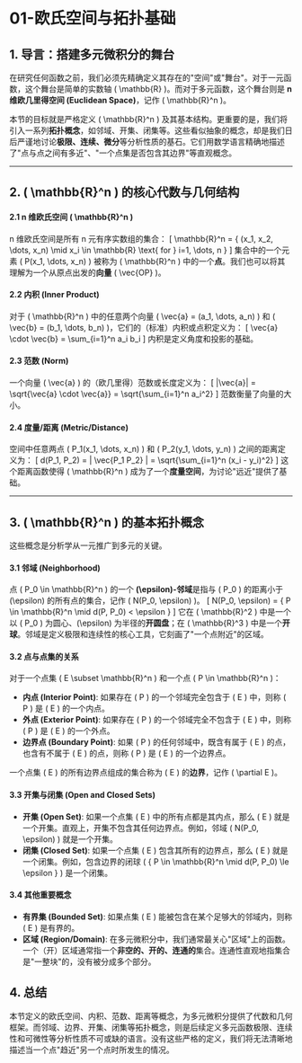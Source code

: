 # 01-欧氏空间与拓扑基础

## 1. 导言：搭建多元微积分的舞台

在研究任何函数之前，我们必须先精确定义其存在的"空间"或"舞台"。对于一元函数，这个舞台是简单的实数轴 \( \mathbb{R} \)。而对于多元函数，这个舞台则是 **n 维欧几里得空间 (Euclidean Space)**，记作 \( \mathbb{R}^n \)。

本节的目标就是严格定义 \( \mathbb{R}^n \) 及其基本结构。更重要的是，我们将引入一系列**拓扑概念**，如邻域、开集、闭集等。这些看似抽象的概念，却是我们日后严谨地讨论**极限、连续、微分**等分析性质的基石。它们用数学语言精确地描述了"点与点之间有多近"、"一个点集是否包含其边界"等直观概念。

---

## 2. \( \mathbb{R}^n \) 的核心代数与几何结构

#### 2.1 n 维欧氏空间 \( \mathbb{R}^n \)

n 维欧氏空间是所有 n 元有序实数组的集合：
\[ \mathbb{R}^n = \{ (x_1, x_2, \dots, x_n) \mid x_i \in \mathbb{R} \text{ for } i=1, \dots, n \} \]
集合中的一个元素 \( P(x_1, \dots, x_n) \) 被称为 \( \mathbb{R}^n \) 中的一个**点**。我们也可以将其理解为一个从原点出发的**向量** \( \vec{OP} \)。

#### 2.2 内积 (Inner Product)

对于 \( \mathbb{R}^n \) 中的任意两个向量 \( \vec{a} = (a_1, \dots, a_n) \) 和 \( \vec{b} = (b_1, \dots, b_n) \)，它们的（标准）内积或点积定义为：
\[ \vec{a} \cdot \vec{b} = \sum_{i=1}^n a_i b_i \]
内积是定义角度和投影的基础。

#### 2.3 范数 (Norm)

一个向量 \( \vec{a} \) 的（欧几里得）范数或长度定义为：
\[ \|\vec{a}\| = \sqrt{\vec{a} \cdot \vec{a}} = \sqrt{\sum_{i=1}^n a_i^2} \]
范数衡量了向量的大小。

#### 2.4 度量/距离 (Metric/Distance)

空间中任意两点 \( P_1(x_1, \dots, x_n) \) 和 \( P_2(y_1, \dots, y_n) \) 之间的距离定义为：
\[ d(P_1, P_2) = \| \vec{P_1 P_2} \| = \sqrt{\sum_{i=1}^n (x_i - y_i)^2} \]
这个距离函数使得 \( \mathbb{R}^n \) 成为了一个**度量空间**，为讨论"远近"提供了基础。

---

## 3. \( \mathbb{R}^n \) 的基本拓扑概念

这些概念是分析学从一元推广到多元的关键。

#### 3.1 邻域 (Neighborhood)

点 \( P_0 \in \mathbb{R}^n \) 的一个 **\(\epsilon\)-邻域**是指与 \( P_0 \) 的距离小于 \(\epsilon\) 的所有点的集合，记作 \( N(P_0, \epsilon) \)。
\[ N(P_0, \epsilon) = \{ P \in \mathbb{R}^n \mid d(P, P_0) < \epsilon \} \]
它在 \( \mathbb{R}^2 \) 中是一个以 \( P_0 \) 为圆心、\(\epsilon\) 为半径的**开圆盘**；在 \( \mathbb{R}^3 \) 中是一个**开球**。邻域是定义极限和连续性的核心工具，它刻画了"一个点附近"的区域。

#### 3.2 点与点集的关系

对于一个点集 \( E \subset \mathbb{R}^n \) 和一个点 \( P \in \mathbb{R}^n \)：

- **内点 (Interior Point)**: 如果存在 \( P \) 的一个邻域完全包含于 \( E \) 中，则称 \( P \) 是 \( E \) 的一个内点。
- **外点 (Exterior Point)**: 如果存在 \( P \) 的一个邻域完全不包含于 \( E \) 中，则称 \( P \) 是 \( E \) 的一个外点。
- **边界点 (Boundary Point)**: 如果 \( P \) 的任何邻域中，既含有属于 \( E \) 的点，也含有不属于 \( E \) 的点，则称 \( P \) 是 \( E \) 的一个边界点。

一个点集 \( E \) 的所有边界点组成的集合称为 \( E \) 的**边界**，记作 \( \partial E \)。

#### 3.3 开集与闭集 (Open and Closed Sets)

- **开集 (Open Set)**: 如果一个点集 \( E \) 中的所有点都是其内点，那么 \( E \) 就是一个开集。直观上，开集不包含其任何边界点。例如，邻域 \( N(P_0, \epsilon) \) 就是一个开集。
- **闭集 (Closed Set)**: 如果一个点集 \( E \) 包含其所有的边界点，那么 \( E \) 就是一个闭集。例如，包含边界的闭球 \( \{ P \in \mathbb{R}^n \mid d(P, P_0) \le \epsilon \} \) 是一个闭集。

#### 3.4 其他重要概念

- **有界集 (Bounded Set)**: 如果点集 \( E \) 能被包含在某个足够大的邻域内，则称 \( E \) 是有界的。
- **区域 (Region/Domain)**: 在多元微积分中，我们通常最关心"区域"上的函数。一个（开）区域通常指一个**非空的、开的、连通的**集合。连通性直观地指集合是"一整块"的，没有被分成多个部分。

## 4. 总结

本节定义的欧氏空间、内积、范数、距离等概念，为多元微积分提供了代数和几何框架。而邻域、边界、开集、闭集等拓扑概念，则是后续定义多元函数极限、连续性和可微性等分析性质不可或缺的语言。没有这些严格的定义，我们将无法清晰地描述当一个点"趋近"另一个点时所发生的情况。
